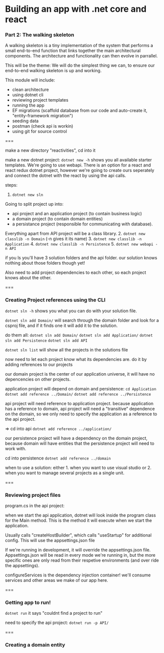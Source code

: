 # Building an app with .net core and react

### Part 2: The walking skeleton
A walking skeleton is a tiny implementation of the system that performs a small end-to-end function that links together the main architectural components. The architecture and functionality can then evolve in parrallel.

This will be the theme: We will do the simplest thing we can, to ensure our end-to-end walking skeleton is up and working.

This module will include: 
- clean architecture
- using dotnet cli
- reviewing project templates
- running the app
- EF migrations (scaffold database from our code and auto-create it, "entity-framework migration")
- seeding data
- postman (check api is workin)
- using git for source control 

===

make a new directory "reactivities", cd into it

make a new dotnet project:
``dotnet new -h`` shows you all available starter templates. We're going to use webapi. There is an option for a react and react redux dotnet project, however we're going to create ours seperately and connect the dotnet with the react by using the api calls. 

steps:
1. ``dotnet new sln``

Going to split project up into:
- api project and an application project (to contain business logic)
- a domain project (to contain domain entities)
- a persistance project (responsible for communicating with database). 

Everything apart from API project will be a class library.
2. ``dotnet new classlib -n Domain`` (-n gives it its name)
3. ``dotnet new classlib -n Application`` 
4. ``dotnet new classlib -n Persistence``
5. ``dotnet new webapi -n API``

if you ls you'll have 3 solution folders and the api folder. our solution knows nothing about those folders though yet! 

Also need to add project dependencies to each other, so each project knows about the other. 

===

### Creating Project references using the CLI

``dotnet sln -h`` shows you what you can do with your solution file. 

``dotnet sln add Domain/`` will search through the domain folder and look for a csproj file, and if it finds one it will add it to the solution. 

do them all:
``dotnet sln add Domain/``
``dotnet sln add Application/``
``dotnet sln add Persistence``
``dotnet sln add API``

``dotnet sln list`` will show all the projects in the solutions file 

now need to let each project know what its dependencies are. do it by adding references to our projects 

our domain project is the center of our application universe, it will have no depencencies on other projects. 

application project will depend on domain and persistence:
``cd Application``
``dotnet add reference ../Domain/``
``dotnet add reference ../Persistence``

api project will need reference to application project. because application has a reference to domain, api project will need a "transitive" dependence on the domain, so we only need to specify the application as a reference to the api project. 

=> cd into api
``dotnet add reference ../application/``

our persistence project will have a dependency on the domain project, because domain will have entities that the persistence project will need to work with.

cd into persistence 
``dotnet add reference ../domain``

when to use a solution:
either 1. when you want to use visual studio
or 2. when you want to manage several projects as a single unit.

===

### Reviewing project files 
program.cs in the api project:

when we start the api application, dotnet will look inside the program class for the Main method. This is the method it will execute when we start the application. 

Usually calls "createHostBuilder", which calls "useStartup" for additional config. 
This will use the appsettings.json file 

If we're running in development, it will override the appsettings.json file. Appsettings.json will be read in every mode we're running in, but the more specific ones are only read from their respetive environments (and over ride the appsettings).

configureServices is the dependency injection container! we'll consume services and other areas we make of our app here. 

===

### Getting app to run!

``dotnet run`` it says "couldnt find a project to run"

need to specify the api project:
``dotnet run -p API/``

===

### Creating a domain entity

